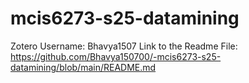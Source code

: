 # mcis6273-s25-datamining
Zotero Username: Bhavya1507
Link to the Readme File: https://github.com/Bhavya150700/-mcis6273-s25-datamining/blob/main/README.md
